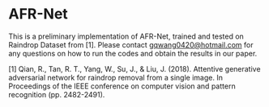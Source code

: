# AFR-Net
This is a preliminary implementation of AFR-Net, trained and tested on Raindrop Dataset from [1]. Please contact gqwang0420@hotmail.com for any questions on how to run the codes and obtain the results in our paper.


[1] Qian, R., Tan, R. T., Yang, W., Su, J., & Liu, J. (2018). Attentive generative adversarial network for raindrop removal from a single image. In Proceedings of the IEEE conference on computer vision and pattern recognition (pp. 2482-2491).
